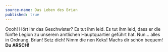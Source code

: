 ```yaml
---
source-name: Das Leben des Brian
published: true
---
```


<p>Oooh! Hört ihr das Geschwister? Es tut ihm leid. Es tut ihm leid, dass er die fünfte Legion zu unserem amtlichen Hauptquartier geführt hat. Nun... alles in Ordnung, Brian! Setz dich! Nimm die nen Keks! Machs dir schön bequem! <strong>Du ARSCH!</strong></p>


